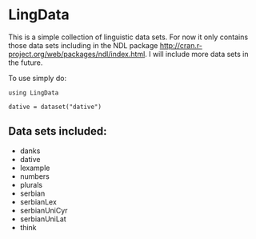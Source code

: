 # LingData

This is a simple collection of linguistic data sets. For now it only contains those data sets including in the NDL package http://cran.r-project.org/web/packages/ndl/index.html. I will include more data sets in the future.

To use simply do:

```
using LingData

dative = dataset("dative")
```


## Data sets included:

* danks
* dative
* lexample
* numbers
* plurals
* serbian
* serbianLex
* serbianUniCyr
* serbianUniLat
* think

